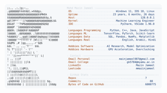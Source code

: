 <picture>
  <source srcset="https://raw.githubusercontent.com/mmazinjameel/mmazinjameel/main/dark_mode.svg?v=1748700535" media="(prefers-color-scheme: dark)">
  <img src="https://raw.githubusercontent.com/mmazinjameel/mmazinjameel/main/light_mode.svg?v=1748700535">
</picture>
